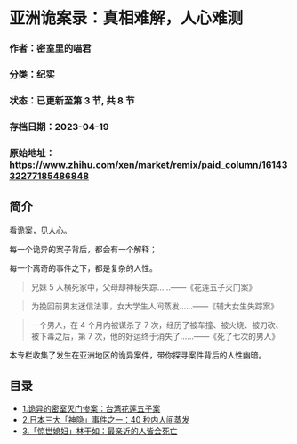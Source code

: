 # 亚洲诡案录：真相难解，人心难测

### 作者：密室里的喵君

### 分类：纪实

### 状态：已更新至第 3 节, 共 8 节

### 存档日期：2023-04-19

### 原始地址：https://www.zhihu.com/xen/market/remix/paid_column/1614332277185486848


## 简介
看诡案，见人心。


每一个诡异的案子背后，都会有一个解释；


每一个离奇的事件之下，都是复杂的人性。



> 兄妹 5 人横死家中，父母却神秘失踪……——《花莲五子灭门案》



> 为挽回前男友迷信法事，女大学生人间蒸发……——《辅大女生失踪案》



> 一个男人，在 4 个月内被谋杀了 7 次，经历了被车撞、被火烧、被刀砍、被下毒之后，第 7 次，他的好运终于消失了……——《死了七次的男人》


本专栏收集了发生在亚洲地区的诡异案件，带你探寻案件背后的人性幽暗。




## 目录
- [1.诡异的密室灭门惨案：台湾花莲五子案](1.诡异的密室灭门惨案：台湾花莲五子案.md)<!-- 2023-03-02 07:58 -->
- [2.日本三大「神隐」事件之一：40 秒内人间蒸发](2.日本三大「神隐」事件之一：40%20秒内人间蒸发.md)<!-- 2023-03-22 09:50 -->
- [3.「惊世媳妇」林于如：最亲近的人皆会死亡](3.「惊世媳妇」林于如：最亲近的人皆会死亡.md)<!-- 2023-04-14 11:54 -->